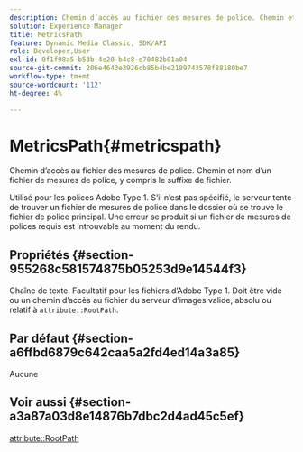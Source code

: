 ```yaml
---
description: Chemin d’accès au fichier des mesures de police. Chemin et nom d’un fichier de mesures de police, y compris le suffixe de fichier.
solution: Experience Manager
title: MetricsPath
feature: Dynamic Media Classic, SDK/API
role: Developer,User
exl-id: 0f1f98a5-b53b-4e20-b4c8-e70482b01a04
source-git-commit: 206e4643e3926cb85b4be2189743578f88180be7
workflow-type: tm+mt
source-wordcount: '112'
ht-degree: 4%

---
```


# MetricsPath{#metricspath}

Chemin d’accès au fichier des mesures de police. Chemin et nom d’un fichier de mesures de police, y compris le suffixe de fichier.

Utilisé pour les polices Adobe Type 1. S’il n’est pas spécifié, le serveur tente de trouver un fichier de mesures de police dans le dossier où se trouve le fichier de police principal. Une erreur se produit si un fichier de mesures de polices requis est introuvable au moment du rendu.

## Propriétés {#section-955268c581574875b05253d9e14544f3}

Chaîne de texte. Facultatif pour les fichiers d’Adobe Type 1. Doit être vide ou un chemin d’accès au fichier du serveur d’images valide, absolu ou relatif à `attribute::RootPath`.

## Par défaut {#section-a6ffbd6879c642caa5a2fd4ed14a3a85}

Aucune

## Voir aussi {#section-a3a87a03d8e14876b7dbc2d4ad45c5ef}

[attribute::RootPath](/help/aem-is-ir-api/is-api/image-catalog/image-serving-api-ref/c-image-catalog-reference/c-attributes-reference/r-rootpath.md)
